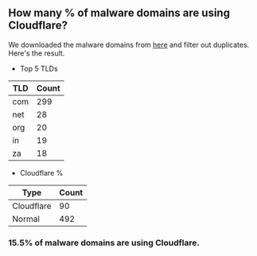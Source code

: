 ## How many % of malware domains are using Cloudflare?


We downloaded the malware domains from [here](https://urlhaus.abuse.ch) and filter out duplicates.
Here's the result.


[//]: # (start replacement)


- Top 5 TLDs

| TLD | Count |
| --- | --- |
| com | 299 |
| net | 28 |
| org | 20 |
| in | 19 |
| za | 18 |


- Cloudflare %

| Type | Count |
| --- | --- |
| Cloudflare | 90 |
| Normal | 492 |


### 15.5% of malware domains are using Cloudflare.